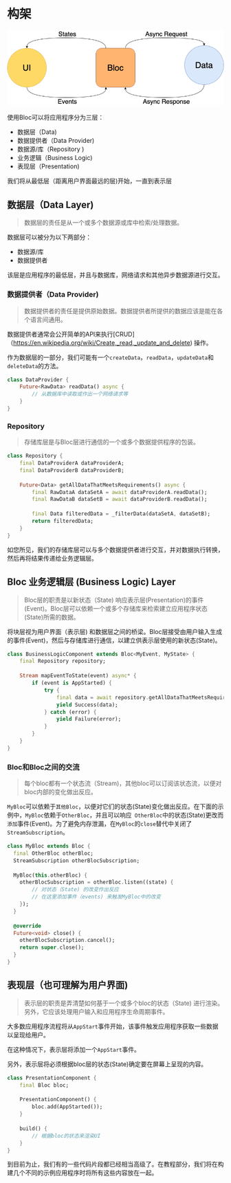 # 构架

![Bloc的构架](../assets/bloc_architecture.png) 

使用Bloc可以将应用程序分为三层：

-  数据层（Data)
  - 数据提供者（Data Provider)
  - 数据源/库（Repository )
-  业务逻辑（Business Logic)
-  表现层（Presentation)

我们将从最低层（距离用户界面最远的层)开始，一直到表示层

## 数据层（Data Layer)

> 数据层的责任是从一个或多个数据源或库中检索/处理数据。

数据层可以被分为以下两部分：

- 数据源/库
- 数据提供者

该层是应用程序的最低层，并且与数据库，网络请求和其他异步数据源进行交互。

### 数据提供者（Data Provider)

> 数据提供者的责任是提供原始数据。数据提供者所提供的数据应该是能在各个语言间通用。

数据提供者通常会公开简单的API来执行[CRUD]（https://en.wikipedia.org/wiki/Create,_read,_update_and_delete) 操作。

作为数据层的一部分，我们可能有一个`createData`，`readData`，`updateData`和`deleteData`的方法。

```dart
class DataProvider {
    Future<RawData> readData() async {
        // 从数据库中读取或作出一个网络请求等
    }
}
```

### Repository

> 存储库层是与Bloc层进行通信的一个或多个数据提供程序的包装。

```dart
class Repository {
    final DataProviderA dataProviderA;
    final DataProviderB dataProviderB;

    Future<Data> getAllDataThatMeetsRequirements() async {
        final RawDataA dataSetA = await dataProviderA.readData();
        final RawDataB dataSetB = await dataProviderB.readData();

        final Data filteredData = _filterData(dataSetA, dataSetB);
        return filteredData;
    }
}
```

如您所见，我们的存储库层可以与多个数据提供者进行交互，并对数据执行转换，然后再将结果传递给业务逻辑层。

## Bloc 业务逻辑层 (Business Logic) Layer

> Bloc层的职责是以新状态（State) 响应表示层(Presentation)的事件(Event)。Bloc层可以依赖一个或多个存储库来检索建立应用程序状态(State)所需的数据。

将块层视为用户界面（表示层) 和数据层之间的桥梁。Bloc层接受由用户输入生成的事件(Event)，然后与存储库进行通信，以建立供表示层使用的新状态(State)。

```dart
class BusinessLogicComponent extends Bloc<MyEvent, MyState> {
    final Repository repository;

    Stream mapEventToState(event) async* {
        if (event is AppStarted) {
            try {
                final data = await repository.getAllDataThatMeetsRequirements();
                yield Success(data);
            } catch (error) {
                yield Failure(error);
            }
        }
    }
}
```

### Bloc和Bloc之间的交流

> 每个bloc都有一个状态流（Stream)，其他bloc可以订阅该状态流，以便对bloc内部的变化做出反应。

`MyBloc`可以依赖于`其他Bloc`，以便对它们的状态(State)变化做出反应。在下面的示例中，`MyBloc`依赖于`OtherBloc`，并且可以响应` OtherBloc`中的状态(State)更改而`添加`事件(Event)。为了避免内存泄漏，在`MyBloc`的`close`替代中关闭了`StreamSubscription`。

```dart
class MyBloc extends Bloc {
  final OtherBloc otherBloc;
  StreamSubscription otherBlocSubscription;

  MyBloc(this.otherBloc) {
    otherBlocSubscription = otherBloc.listen((state) {
        // 对状态（State) 的改变作出反应
        // 在这里添加事件（events) 来触发MyBloc中的改变
    });
  }

  @override
  Future<void> close() {
    otherBlocSubscription.cancel();
    return super.close();
  }
}
```

## 表现层（也可理解为用户界面)

> 表示层的职责是弄清楚如何基于一个或多个bloc的状态（State) 进行渲染。另外，它应该处理用户输入和应用程序生命周期事件。

大多数应用程序流程将从`AppStart`事件开始，该事件触发应用程序获取一些数据以呈现给用户。

在这种情况下，表示层将添加一个`AppStart`事件。

另外，表示层将必须根据bloc层的状态(State)确定要在屏幕上呈现的内容。

```dart
class PresentationComponent {
    final Bloc bloc;

    PresentationComponent() {
        bloc.add(AppStarted());
    }

    build() {
        // 根据bloc的状态来渲染UI
    }
}
```

到目前为止，我们有的一些代码片段都已经相当高级了。在教程部分，我们将在构建几个不同的示例应用程序时将所有这些内容放在一起。
